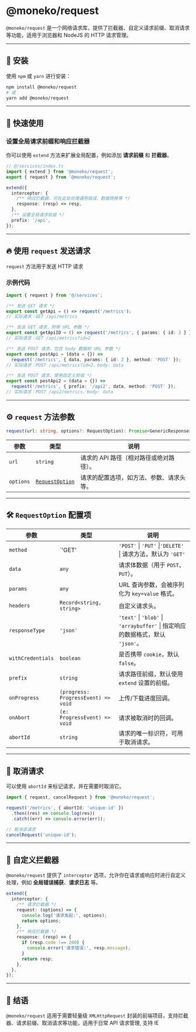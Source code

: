 # @moneko/request

`@moneko/request` 是一个网络请求库，提供了拦截器、自定义请求前缀、取消请求等功能，适用于浏览器和 NodeJS 的 HTTP 请求管理。

---

## 📌 安装

使用 `npm` 或 `yarn` 进行安装：

```sh
npm install @moneko/request
# 或
yarn add @moneko/request
```

---

## 🚀 快速使用

### 设置全局请求前缀和响应拦截器

你可以使用 `extend` 方法来扩展全局配置，例如添加 **请求前缀** 和 **拦截器**。

```typescript
// @/services/index.ts
import { extend } from '@moneko/request';
export { request } from '@moneko/request';

extend({
  interceptor: {
    /** 响应拦截器，可在此处处理通用错误、数据转换等 */
    response: (resp) => resp,
  },
  /** 设置全局请求前缀 */
  prefix: '/api',
});
```

---

## 🔥 使用 `request` 发送请求

`request` 方法用于发送 HTTP 请求

### 示例代码

```typescript
import { request } from '@/services';

/** 发送 GET 请求 */
export const getApi = () => request('/metrics');
// 实际请求：GET /api/metrics

/** 发送 GET 请求，附带 URL 参数 */
export const getApiID = () => request('/metrics', { params: { id: 2 } });
// 实际请求：GET /api/metrics?id=2

/** 发送 POST 请求，包含 body 数据和 URL 参数 */
export const postApi = (data = {}) =>
  request('/metrics', { data, params: { id: 2 }, method: 'POST' });
// 实际请求：POST /api/metrics?id=2，body: data

/** 发送 POST 请求，使用自定义前缀 */
export const postApi2 = (data = {}) =>
  request('/metrics', { prefix: '/api2', data, method: 'POST' });
// 实际请求：POST /api2/metrics，body: data
```

---

## ⚙️ `request` 方法参数

```typescript
request(url: string, options?: RequestOption): Promise<GenericResponse>
```

| 参数      | 类型                              | 说明                                     |
| --------- | --------------------------------- | ---------------------------------------- |
| `url`     | `string`                          | 请求的 API 路径（相对路径或绝对路径）。  |
| `options` | [`RequestOption`](#requestoption) | 请求的配置选项，如方法、参数、请求头等。 |

---

## 🛠 `RequestOption` 配置项

| 参数              | 类型                                | 说明                                                                           |
| ----------------- | ----------------------------------- | ------------------------------------------------------------------------------ |
| `method`          | `'GET'                              | `'POST'` \| `'PUT'` \|`'DELETE'` \| 请求方法，默认为 `'GET'`                   |
| `data`            | `any`                               | 请求体数据（用于 `POST`、`PUT`）。                                             |
| `params`          | `any`                               | URL 查询参数，会被序列化为 `key=value` 格式。                                  |
| `headers`         | `Record<string, string>`            | 自定义请求头。                                                                 |
| `responseType`    | `'json'`                            | `'text'` \| `'blob'` \| `'arraybuffer'` \| 指定响应的数据格式，默认 `'json'`。 |
| `withCredentials` | `boolean`                           | 是否携带 `cookie`，默认 `false`。                                              |
| `prefix`          | `string`                            | 请求路径前缀，默认使用 `extend` 设置的前缀。                                   |
| `onProgress`      | `(progress: ProgressEvent) => void` | 上传/下载进度回调。                                                            |
| `onAbort`         | `(e: ProgressEvent) => void`        | 请求被取消时的回调。                                                           |
| `abortId`         | `string`                            | 请求的唯一标识符，可用于取消请求。                                             |

---

## 🛑 取消请求

可以使用 `abortId` 来标记请求，并在需要时取消它。

```typescript
import { request, cancelRequest } from '@moneko/request';

request('/metrics', { abortId: 'unique-id' })
  .then((res) => console.log(res))
  .catch((err) => console.error(err));

// 取消该请求
cancelRequest('unique-id');
```

---

## 🎯 自定义拦截器

`@moneko/request` 提供了 `interceptor` 选项，允许你在请求或响应时进行自定义处理，例如 **全局错误捕获**、**请求日志** 等。

```typescript
extend({
  interceptor: {
    /** 请求拦截器 */
    request: (options) => {
      console.log('请求发起:', options);
      return options;
    },
    /** 响应拦截器 */
    response: (resp) => {
      if (resp.code !== 200) {
        console.error('请求错误:', resp.message);
      }
      return resp;
    },
  },
});
```

---

## 📝 结语

`@moneko/request` 适用于需要轻量级 `XMLHttpRequest` 封装的前端项目，支持拦截器、请求前缀、取消请求等功能，适用于日常 API 请求管理, 支持 IE
